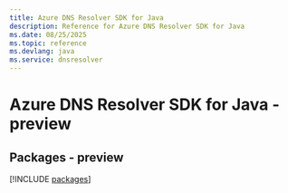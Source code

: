 ```yaml
---
title: Azure DNS Resolver SDK for Java
description: Reference for Azure DNS Resolver SDK for Java
ms.date: 08/25/2025
ms.topic: reference
ms.devlang: java
ms.service: dnsresolver
---
```

# Azure DNS Resolver SDK for Java - preview
## Packages - preview
[!INCLUDE [packages](dns-resolver-index.md)]